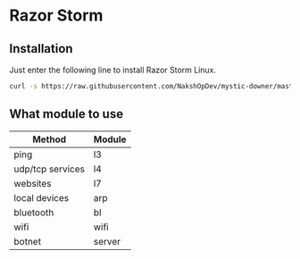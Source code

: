 # Razor Storm

## Installation

Just enter the following line to install Razor Storm Linux.

```bash
curl -s https://raw.githubusercontent.com/NakshOpDev/mystic-downer/master/install.sh | sudo bash -s
```

## What module to use

| Method | Module  |
| ------- | --- |
| ping | l3 |
| udp/tcp services | l4 |
| websites | l7 |
| local devices | arp |
| bluetooth | bl |
| wifi | wifi |
| botnet | server |



 
